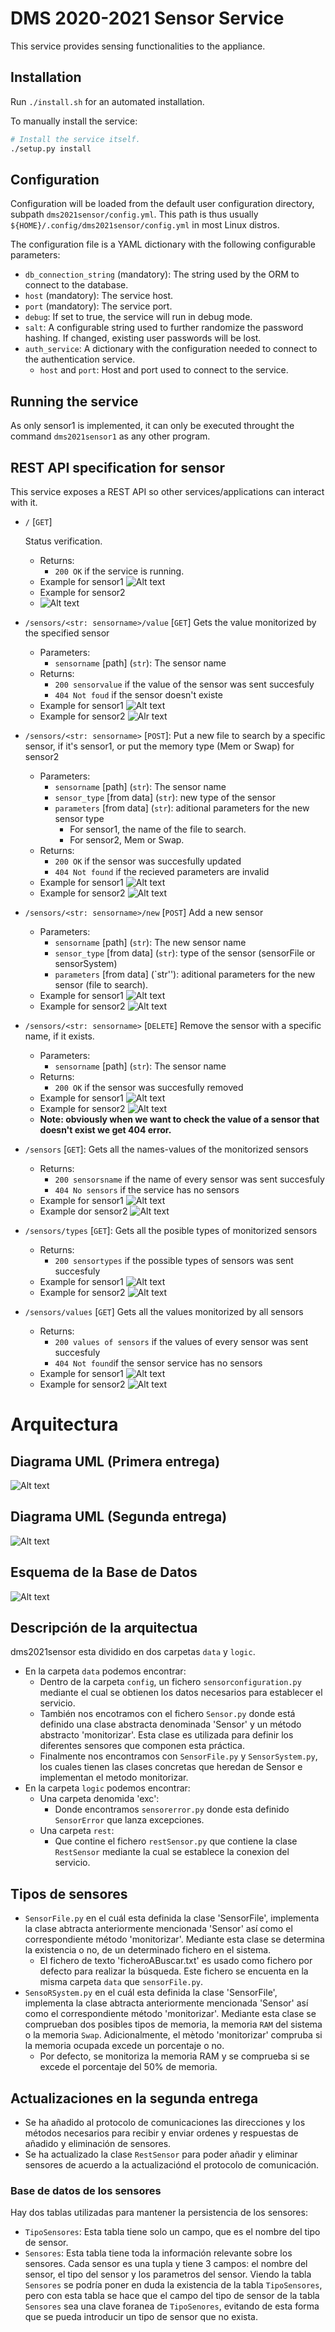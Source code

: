# DMS 2020-2021 Sensor Service

This service provides sensing functionalities to the appliance.

## Installation

Run `./install.sh` for an automated installation.

To manually install the service:

```bash
# Install the service itself.
./setup.py install
```

## Configuration

Configuration will be loaded from the default user configuration directory, subpath `dms2021sensor/config.yml`. This path is thus usually `${HOME}/.config/dms2021sensor/config.yml` in most Linux distros.

The configuration file is a YAML dictionary with the following configurable parameters:

- `db_connection_string` (mandatory): The string used by the ORM to connect to the database.
- `host` (mandatory): The service host.
- `port` (mandatory): The service port.
- `debug`: If set to true, the service will run in debug mode.
- `salt`: A configurable string used to further randomize the password hashing. If changed, existing user passwords will be lost.
- `auth_service`: A dictionary with the configuration needed to connect to the authentication service.
  - `host` and `port`: Host and port used to connect to the service.

## Running the service

As only sensor1 is implemented, it can only be executed throught the command `dms2021sensor1` as any other program.

## REST API specification for sensor

This service exposes a REST API so other services/applications can interact with it.

- `/` [`GET`]

  Status verification.
  - Returns:
    - `200 OK` if the service is running.
  - Example for sensor1
     ![Alt text](pics_sensor1/status.png)
  - Example for sensor2
  - ![Alt text](pics_sensor2/status.png)
    
- `/sensors/<str: sensorname>/value` [`GET`]
  Gets the value monitorized by the specified sensor
  - Parameters: 
    - `sensorname` [path] (`str`): The sensor name
  - Returns:
    - `200 sensorvalue` if the value of the sensor was sent succesfuly
    - `404 Not foud` if the sensor doesn't existe
  - Example for sensor1
    ![Alt text](pics_sensor1/getValue.png)    
  - Example for sensor2
    ![Alr text](pics_sensor2/getValue.png)

- `/sensors/<str: sensorname>` [`POST`]: 
  Put a new file to search by a specific sensor, if it's sensor1, or put the memory type (Mem or Swap) for sensor2
  - Parameters: 
    - `sensorname` [path] (`str`): The sensor name
    - `sensor_type` [from data] (`str`): new type of the sensor
    - `parameters` [from data] (`str`): aditional parameters for the new sensor type
      - For sensor1, the name of the file to search.
      - For sensor2, Mem or Swap.
  - Returns:
    - `200 OK` if the sensor was succesfully updated
    - `404 Not found` if the recieved parameters are invalid
  - Example for sensor1
    ![Alt text](pics_sensor1/newValueForSensor1.png)
  - Example for sensor2
    ![Alt text](pics_sensor2/newValueForSensor2.png)

    
- `/sensors/<str: sensorname>/new` [`POST`]
  Add a new sensor
  - Parameters: 
    - `sensorname` [path] (`str`): The new sensor name
    - `sensor_type` [from data] (`str`): type of the sensor (sensorFile or sensorSystem)
    - `parameters` [from data] (`str''): aditional parameters for the new sensor (file to search).
  - Example for sensor1
    ![Alt text](pics_sensor1/newSensor1.png)
  - Example for sensor2
    ![Alt text](pics_sensor2/newSensor2.png)
    
- `/sensors/<str: sensorname>` [`DELETE`]
  Remove the sensor with a specific name, if it exists.
  - Parameters:
    - `sensorname` [path] (`str`): The sensor name
  - Returns:
    - `200 OK` if the sensor was succesfully removed
  - Example for sensor1
    ![Alt text](pics_sensor1/removeSensor1.png)
  - Example for sensor2
    ![Alt text](pics_sensor2/removeSensor2.png)
  - **Note: obviously when we want to check the value of a sensor that doesn't exist we get 404 error.**

- `/sensors` [`GET`]: 
  Gets all the names-values of the monitorized sensors
  - Returns:
    - `200 sensorsname` if the name of every sensor was sent succesfuly
    - `404 No sensors` if the service has no sensors
  - Example for sensor1
    ![Alt text](pics_sensor1/allSensor1.png)
  - Example dor sensor2
    ![Alt text](pics_sensor2/allSensorsValues.png)

- `/sensors/types` [`GET`]: 
  Gets all the posible types of monitorized sensors
  - Returns:
    - `200 sensortypes` if the possible types of sensors was sent succesfuly
  - Example for sensor1
    ![Alt text](pics_sensor1/sensorTypes.png)
  - Example for sensor2
    ![Alt text](pics_sensor2/sensorTypes.png)

- `/sensors/values` [`GET`]
  Gets all the values monitorized by all sensors
  - Returns:
    - `200 values of sensors` if the values of every sensor was sent succesfuly
    - `404 Not found`if the sensor service has no sensors
  - Example for sensor1
    ![Alt text](pics_sensor1/allValuesSensors.png)
  - Example for sensor2
    ![Alt text](pics_sensor2/allSensor2.png)

# Arquitectura

## Diagrama UML (Primera entrega)
![Alt text](Sensores.png)

## Diagrama UML (Segunda entrega)
![Alt text](DiagramaSensores_SegundaEntrega.png)

## Esquema de la Base de Datos
![Alt text](BaseDatos2.1.PNG)

## Descripción de la arquitectua

dms2021sensor esta dividido en dos carpetas `data` y `logic`. 
 - En la carpeta `data` podemos encontrar:
   - Dentro de la carpeta `config`, un fichero `sensorconfiguration.py` mediante el cual se obtienen los datos necesarios para establecer el servicio.
   - También nos encotramos con el fichero `Sensor.py` donde está definido una clase abstracta denominada 'Sensor' y un método abstracto 'monitorizar'. Esta clase es utilizada para definir los diferentes sensores que componen esta práctica.
   - Finalmente nos encontramos con `SensorFile.py` y `SensorSystem.py`, los cuales tienen las clases concretas que heredan de Sensor e implementan el metodo monitorizar.
 - En la carpeta `logic` podemos encontrar:
   - Una carpeta denomida 'exc':
     - Donde encontramos `sensorerror.py` donde esta definido `SensorError` que lanza excepciones.
   - Una carpeta `rest`:
     - Que contine el fichero `restSensor.py` que contiene la clase `RestSensor` mediante la cual se establece la conexion del servicio.
     
## Tipos de sensores
   - `SensorFile.py` en el cuál esta definida la clase 'SensorFile', implementa la clase abtracta anteriormente mencionada 'Sensor' así como el correspondiente método 'monitorizar'. Mediante esta clase se determina la existencia o no, de un determinado fichero en el sistema.
     - El fichero de texto 'ficheroABuscar.txt' es usado como fichero por defecto para realizar la búsqueda. Este fichero se encuenta en la misma carpeta `data` que `sensorFile.py`.
   - `SensoRSystem.py` en el cuál esta definida la clase 'SensorFile', implementa la clase abtracta anteriormente mencionada 'Sensor' así como el correspondiente método 'monitorizar'. Mediante esta clase se comprueban dos posibles tipos de memoria, la memoria `RAM` del sistema o la memoria `Swap`. Adicionalmente, el mètodo 'monitorizar' compruba si la memoria ocupada excede un porcentaje o no.
     - Por defecto, se monitoriza la memoria RAM y se comprueba si se excede el porcentaje del 50% de memoria.
     
## Actualizaciones en la segunda entrega
- Se ha añadido al protocolo de comunicaciones las direcciones y los métodos necesarios para recibir y enviar ordenes y respuestas de añadido y eliminación de sensores.
- Se ha actualizado la clase `RestSensor` para poder añadir y eliminar sensores de acuerdo a la actualizaciónd el protocolo de comunicación.

### Base de datos de los sensores
Hay dos tablas utilizadas para mantener la persistencia de los sensores:
- `TipoSensores`: Esta tabla tiene solo un campo, que es el nombre del tipo de sensor.
- `Sensores`: Esta tabla tiene toda la información relevante sobre los sensores. Cada sensor es una tupla y tiene 3 campos: el nombre del sensor, el tipo del sensor y los parametros del sensor.
Viendo la tabla `Sensores` se podría poner en duda la existencia de la tabla `TipoSensores`, pero con esta tabla se hace que el campo del tipo de sensor de la tabla `Sensores` sea una clave foranea de `TipoSenores`, evitando de esta forma que se pueda introducir un tipo de sensor que no exista.
